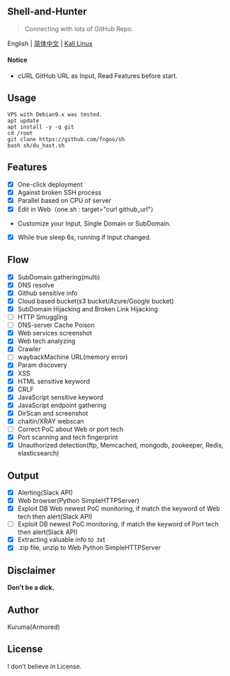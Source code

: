 Shell-and-Hunter
------
>Connecting with lots of GitHub Repo.  
  
English | [简体中文](./README_CN.md) | [Kali Linux](./split_for_kali-Debian7.md)  
  
#### Notice
- cURL GitHub URL as Input, Read Features before start.  
  
## Usage
``` 
VPS with Debian9.x was tested.  
apt update
apt install -y -q git
cd /root
git clone https://github.com/fngoo/sh
bash sh/du_hast.sh
```
## Features
- [x] One-click deployment 
- [x] Against broken SSH process
- [x] Parallel based on CPU of server
- [x] Edit in Web（one.sh : target="curl github_url"）  
- Customize your Input, Single Domain or SubDomain.  
- [x] While true sleep 6s, running if Input changed.   
## Flow
- [x] SubDomain gathering(multi)
- [x] DNS resolve
- [x] Github sensitive info
- [x] Cloud based bucket(s3 bucket/Azure/Google bucket)
- [x] SubDomain Hijacking and Broken Link Hijacking
- [ ] HTTP Smuggling
- [ ] DNS-server Cache Poison
- [x] Web services screenshot
- [x] Web tech analyzing
- [x] Crawler
- [ ] waybackMachine URL(memory error)
- [x] Param discovery
- [x] XSS
- [x] HTML sensitive keyword
- [x] CRLF
- [x] JavaScript sensitive keyword
- [x] JavaScript endpoint gathering
- [x] DirScan and screenshot
- [x] chaitin/XRAY webscan
- [ ] Correct PoC about Web or port tech  
- [x] Port scanning and tech fingerprint  
- [x] Unauthorized detection(ftp, Memcached, mongodb, zookeeper, Redis, elasticsearch)  
## Output
- [x] Alerting(Slack API)
- [x] Web browser(Python SimpleHTTPServer)
- [x] Exploit DB Web newest PoC monitoring, if match the keyword of Web tech then alert(Slack API)  
- [ ] Exploit DB newest PoC monitoring, if match the keyword of Port tech then alert(Slack API)    
- [x] Extracting valuable info to .txt  
- [x] .zip file, unzip to Web Python SimpleHTTPServer  
## Disclaimer
**Don't be a dick.**   
## Author
Kuruma(Armored)
## License
I don't believe in License.
